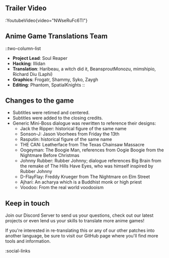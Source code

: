 ## Trailer Video
:YoutubeVideo{video="NWseRuFc6TI"}

## Anime Game Translations Team
::two-column-list
- **Project Lead**: Soul Reaper
- **Hacking**: Illidan
- **Translation**: Haribeau, a witch did it, BeansproutMonozu, mimshipio, Richard Diu (Laphi)
- **Graphics**: Frogatr, Shammy, Syko, Zaygh
- **Editing**: Phantom, SpatialKnights
::

## Changes to the game
* Subtitles were retimed and centered.
* Subtitles were added to the closing credits.
* Generic Mini-Boss dialogue was rewritten to reference their designs:
  - Jack the Ripper: historical figure of the same name
  - Sonson-J: Jason Voorhees from Friday the 13th
  - Rasputin: historical figure of the same name
  - THE CAN: Leatherface from The Texas Chainsaw Massacre
  - Oogeyman: The Boogie Man, references from Oogie Boogie from the Nightmare Before Christmas
  - Johnny Rubber: Rubber Johnny; dialogue references Big Brain from the remake of The Hills Have Eyes, who was himself inspired by Rubber Johnny
  - D-FlayFlay: Freddy Krueger from The Nightmare on Elm Street
  - Ajhari: An acharya which is a Buddhist monk or high priest
  - Voodoo: From the real world voodooism

## Keep in touch
Join our Discord Server to send us your questions, check out our latest projects or even lend us your skills to translate more anime games!

If you're interested in re-translating this or any of our other patches into another language, be sure to visit our GitHub page where you'll find more tools and information.

<!-- Social media, Discord and blog buttons -->
:social-links